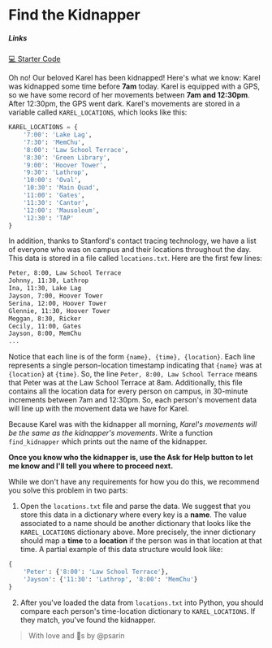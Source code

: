 # Find the Kidnapper

<div class="card mb-3">
    <div class="card-body">
        <h5 class="card-title">Links</h5>
        <span class="card-link">
            <a href="https://drive.google.com/file/d/1W5rrLN0JKkZ-GzLVLHVhty9xi-6_neJM/view?usp=sharing">💻 Starter Code</a>
        </span>
    </div>
</div>

Oh no! Our beloved Karel has been kidnapped! Here's what we know: Karel was kidnapped some time before **7am** today. Karel is equipped with a GPS, so we have some record of her movements between **7am and 12:30pm**. After 12:30pm, the GPS went dark. Karel's movements are stored in a variable called `KAREL_LOCATIONS`, which looks like this:

```python
KAREL_LOCATIONS = {
    '7:00': 'Lake Lag',
    '7:30': 'MemChu',
    '8:00': 'Law School Terrace',
    '8:30': 'Green Library',
    '9:00': 'Hoover Tower',
    '9:30': 'Lathrop',
    '10:00': 'Oval',
    '10:30': 'Main Quad',
    '11:00': 'Gates',
    '11:30': 'Cantor',
    '12:00': 'Mausoleum',
    '12:30': 'TAP'
}
```

In addition, thanks to Stanford's contact tracing technology, we have a list of everyone who was on campus and their locations throughout the day. This data is stored in a file called `locations.txt`. Here are the first few lines:

```md
Peter, 8:00, Law School Terrace
Johnny, 11:30, Lathrop
Ina, 11:30, Lake Lag
Jayson, 7:00, Hoover Tower
Serina, 12:00, Hoover Tower
Glennie, 11:30, Hoover Tower
Meggan, 8:30, Ricker
Cecily, 11:00, Gates
Jayson, 8:00, MemChu
...
```

Notice that each line is of the form `{name}, {time}, {location}`. Each line represents a single person-location timestamp indicating that `{name}` was at `{location}` at `{time}`. So, the line `Peter, 8:00, Law School Terrace` means that Peter was at the Law School Terrace at 8am. Additionally, this file contains all the location data for every person on campus, in 30-minute increments between 7am and 12:30pm. So, each person's movement data will line up with the movement data we have for Karel.

Because Karel was with the kidnapper all morning, *Karel's movements will be the same as the kidnapper's movements*. Write a function `find_kidnapper` which prints out the name of the kidnapper.

**Once you know who the kidnapper is, use the Ask for Help button to let me know and I'll tell you where to proceed next.**

While we don't have any requirements for how you do this, we recommend you solve this problem in two parts:

1. Open the `locations.txt` file and parse the data. We suggest that you store this data in a dictionary where every key is a **name**. The value associated to a name should be another dictionary that looks like the `KAREL_LOCATIONS` dictionary above. More precisely, the inner dictionary should map a **time** to a **location** if the person was in that location at that time. A partial example of this data structure would look like:

```python
{
    'Peter': {'8:00': 'Law School Terrace'},
    'Jayson': {'11:30': 'Lathrop', '8:00': 'MemChu'}
}
```

2. After you've loaded the data from `locations.txt` into Python, you should compare each person's time-location dictionary to `KAREL_LOCATIONS`. If they match, you've found the kidnapper.


> With love and &#129412;s by @psarin